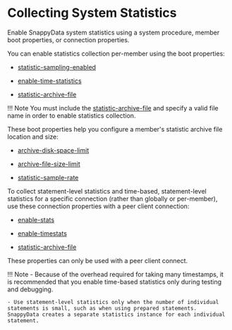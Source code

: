 # Collecting System Statistics

Enable SnappyData system statistics using a system procedure, member boot properties, or connection properties.

You can enable statistics collection per-member using the boot properties:

-   [statistic-sampling-enabled](../reference/configuration_parameters/statistic-sampling-enabled.md)

-   [enable-time-statistics](../reference/configuration_parameters/enable-time-statistics.md)

-   [statistic-archive-file](../reference/configuration_parameters/statistic-archive-file.md)

!!! Note
	You must include the [statistic-archive-file](../reference/configuration_parameters/statistic-archive-file.md) and specify a valid file name in order to enable statistics collection.</p>
These boot properties help you configure a member's statistic archive file location and size:

-   [archive-disk-space-limit](../reference/configuration_parameters/archive-disk-space-limit.md)

-   [archive-file-size-limit](../reference/configuration_parameters/archive-file-size-limit.md)

-   [statistic-sample-rate](../reference/configuration_parameters/statistic-sample-rate.md)

To collect statement-level statistics and time-based, statement-level statistics for a specific connection (rather than globally or per-member), use these connection properties with a peer client connection:

-   [enable-stats](../reference/configuration_parameters/enable-stats.md)

-   [enable-timestats](../reference/configuration_parameters/enable-timestats.md)

-   [statistic-archive-file](../reference/configuration_parameters/statistic-archive-file.md)

These properties can only be used with a peer client connect.

!!! Note
	- Because of the overhead required for taking many timestamps, it is recommended that you enable time-based statistics only during testing and debugging. 

	- Use statement-level statistics only when the number of individual statements is small, such as when using prepared statements. SnappyData creates a separate statistics instance for each individual statement.
